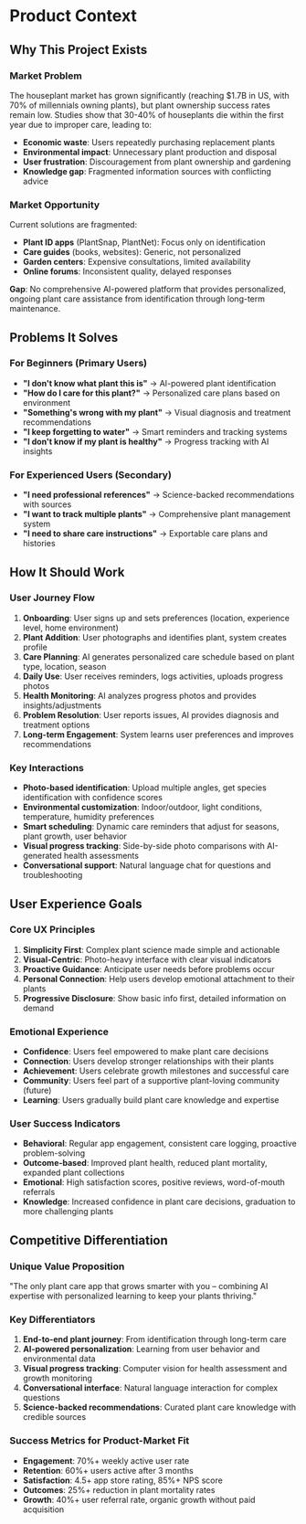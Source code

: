 # Product Context

## Why This Project Exists

### Market Problem
The houseplant market has grown significantly (reaching $1.7B in US, with 70% of millennials owning plants), but plant ownership success rates remain low. Studies show that 30-40% of houseplants die within the first year due to improper care, leading to:

- **Economic waste**: Users repeatedly purchasing replacement plants
- **Environmental impact**: Unnecessary plant production and disposal
- **User frustration**: Discouragement from plant ownership and gardening
- **Knowledge gap**: Fragmented information sources with conflicting advice

### Market Opportunity
Current solutions are fragmented:
- **Plant ID apps** (PlantSnap, PlantNet): Focus only on identification
- **Care guides** (books, websites): Generic, not personalized
- **Garden centers**: Expensive consultations, limited availability
- **Online forums**: Inconsistent quality, delayed responses

**Gap**: No comprehensive AI-powered platform that provides personalized, ongoing plant care assistance from identification through long-term maintenance.

## Problems It Solves

### For Beginners (Primary Users)
- **"I don't know what plant this is"** → AI-powered plant identification
- **"How do I care for this plant?"** → Personalized care plans based on environment
- **"Something's wrong with my plant"** → Visual diagnosis and treatment recommendations
- **"I keep forgetting to water"** → Smart reminders and tracking systems
- **"I don't know if my plant is healthy"** → Progress tracking with AI insights

### For Experienced Users (Secondary)
- **"I need professional references"** → Science-backed recommendations with sources
- **"I want to track multiple plants"** → Comprehensive plant management system
- **"I need to share care instructions"** → Exportable care plans and histories

## How It Should Work

### User Journey Flow
1. **Onboarding**: User signs up and sets preferences (location, experience level, home environment)
2. **Plant Addition**: User photographs and identifies plant, system creates profile
3. **Care Planning**: AI generates personalized care schedule based on plant type, location, season
4. **Daily Use**: User receives reminders, logs activities, uploads progress photos
5. **Health Monitoring**: AI analyzes progress photos and provides insights/adjustments
6. **Problem Resolution**: User reports issues, AI provides diagnosis and treatment options
7. **Long-term Engagement**: System learns user preferences and improves recommendations

### Key Interactions
- **Photo-based identification**: Upload multiple angles, get species identification with confidence scores
- **Environmental customization**: Indoor/outdoor, light conditions, temperature, humidity preferences
- **Smart scheduling**: Dynamic care reminders that adjust for seasons, plant growth, user behavior
- **Visual progress tracking**: Side-by-side photo comparisons with AI-generated health assessments
- **Conversational support**: Natural language chat for questions and troubleshooting

## User Experience Goals

### Core UX Principles
1. **Simplicity First**: Complex plant science made simple and actionable
2. **Visual-Centric**: Photo-heavy interface with clear visual indicators
3. **Proactive Guidance**: Anticipate user needs before problems occur
4. **Personal Connection**: Help users develop emotional attachment to their plants
5. **Progressive Disclosure**: Show basic info first, detailed information on demand

### Emotional Experience
- **Confidence**: Users feel empowered to make plant care decisions
- **Connection**: Users develop stronger relationships with their plants
- **Achievement**: Users celebrate growth milestones and successful care
- **Community**: Users feel part of a supportive plant-loving community (future)
- **Learning**: Users gradually build plant care knowledge and expertise

### User Success Indicators
- **Behavioral**: Regular app engagement, consistent care logging, proactive problem-solving
- **Outcome-based**: Improved plant health, reduced plant mortality, expanded plant collections
- **Emotional**: High satisfaction scores, positive reviews, word-of-mouth referrals
- **Knowledge**: Increased confidence in plant care decisions, graduation to more challenging plants

## Competitive Differentiation

### Unique Value Proposition
"The only plant care app that grows smarter with you – combining AI expertise with personalized learning to keep your plants thriving."

### Key Differentiators
1. **End-to-end plant journey**: From identification through long-term care
2. **AI-powered personalization**: Learning from user behavior and environmental data
3. **Visual progress tracking**: Computer vision for health assessment and growth monitoring
4. **Conversational interface**: Natural language interaction for complex questions
5. **Science-backed recommendations**: Curated plant care knowledge with credible sources

### Success Metrics for Product-Market Fit
- **Engagement**: 70%+ weekly active user rate
- **Retention**: 60%+ users active after 3 months
- **Satisfaction**: 4.5+ app store rating, 85%+ NPS score
- **Outcomes**: 25%+ reduction in plant mortality rates
- **Growth**: 40%+ user referral rate, organic growth without paid acquisition
